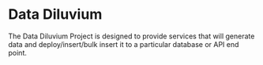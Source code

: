 # Data Diluvium

The Data Diluvium Project is designed to provide services that will generate data and deploy/insert/bulk insert it to a particular database or API end point.
